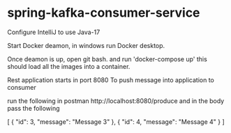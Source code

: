 # spring-kafka-consumer-service

Configure IntelliJ to use Java-17

Start Docker deamon, 
in windows run Docker desktop.

Once deamon is up, 
open git bash.
and run 'docker-compose up'
this should load all the images into a container.


Rest application starts in port 8080
To push message into application to consumer

run the following in postman
http://localhost:8080/produce
and in the body pass the following

[
    {
    "id": 3,
    "message": "Message 3"
    },
    {
    "id": 4,
    "message": "Message 4"
    }
]
